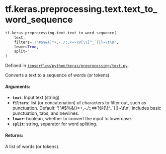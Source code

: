 <div itemscope itemtype="http://developers.google.com/ReferenceObject">
<meta itemprop="name" content="tf.keras.preprocessing.text.text_to_word_sequence" />
</div>

# tf.keras.preprocessing.text.text_to_word_sequence

``` python
tf.keras.preprocessing.text.text_to_word_sequence(
    text,
    filters='!"#$%&()*+,-./:;<=>?@[\\]^_`{|}~\t\n',
    lower=True,
    split=' '
)
```



Defined in [`tensorflow/python/keras/preprocessing/text.py`](https://www.tensorflow.org/code/tensorflow/python/keras/preprocessing/text.py).

Converts a text to a sequence of words (or tokens).

#### Arguments:

* <b>`text`</b>: Input text (string).
* <b>`filters`</b>: list (or concatenation) of characters to filter out, such as
        punctuation. Default: '!"#$%&()*+,-./:;<=>?@[\\]^_`{|}~\t\n',
        includes basic punctuation, tabs, and newlines.
* <b>`lower`</b>: boolean, whether to convert the input to lowercase.
* <b>`split`</b>: string, separator for word splitting.


#### Returns:

A list of words (or tokens).
